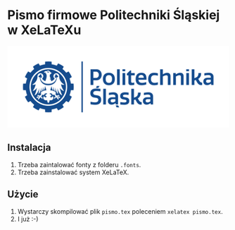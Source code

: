 # Pismo firmowe Politechniki Śląskiej w XeLaTeXu

![Politechnika Śląska](pismo/graf/politechnika_sl_logo_poziom_pl_rgb.png)

## Instalacja

1. Trzeba zaintalować fonty z folderu `.fonts`.
1. Trzeba zainstalować system XeLaTeX.

## Użycie
1. Wystarczy skompilować plik `pismo.tex` poleceniem `xelatex pismo.tex`.
1. I już :-)
